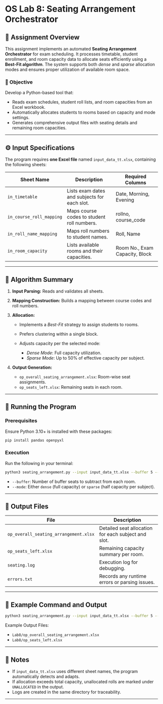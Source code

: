 # OS Lab 8: Seating Arrangement Orchestrator

## 📘 Assignment Overview

This assignment implements an automated **Seating Arrangement Orchestrator** for exam scheduling. It processes timetable, student enrollment, and room capacity data to allocate seats efficiently using a **Best-Fit algorithm**. The system supports both *dense* and *sparse* allocation modes and ensures proper utilization of available room space.

### 🎯 Objective

Develop a Python-based tool that:

* Reads exam schedules, student roll lists, and room capacities from an Excel workbook.
* Automatically allocates students to rooms based on capacity and mode settings.
* Generates comprehensive output files with seating details and remaining room capacities.

---

## ⚙️ Input Specifications

The program requires **one Excel file** named `input_data_tt.xlsx`, containing the following sheets:

| Sheet Name               | Description                                  | Required Columns               |
| ------------------------ | -------------------------------------------- | ------------------------------ |
| `in_timetable`           | Lists exam dates and subjects for each slot. | Date, Morning, Evening         |
| `in_course_roll_mapping` | Maps course codes to student roll numbers.   | rollno, course_code            |
| `in_roll_name_mapping`   | Maps roll numbers to student names.          | Roll, Name                     |
| `in_room_capacity`       | Lists available rooms and their capacities.  | Room No., Exam Capacity, Block |

---

## 🧮 Algorithm Summary

1. **Input Parsing:** Reads and validates all sheets.
2. **Mapping Construction:** Builds a mapping between course codes and roll numbers.
3. **Allocation:**

   * Implements a *Best-Fit* strategy to assign students to rooms.
   * Prefers clustering within a single block.
   * Adjusts capacity per the selected mode:

     * *Dense Mode*: Full capacity utilization.
     * *Sparse Mode*: Up to 50% of effective capacity per subject.
4. **Output Generation:**

   * `op_overall_seating_arrangement.xlsx`: Room-wise seat assignments.
   * `op_seats_left.xlsx`: Remaining seats in each room.

---

## 🧰 Running the Program

### Prerequisites

Ensure Python 3.10+ is installed with these packages:

```bash
pip install pandas openpyxl
```

### Execution

Run the following in your terminal:

```bash
python3 seating_arrangement.py --input input_data_tt.xlsx --buffer 5 --mode dense
```

* `--buffer`: Number of buffer seats to subtract from each room.
* `--mode`: Either `dense` (full capacity) or `sparse` (half capacity per subject).

---

## 📂 Output Files

| File                                  | Description                                         |
| ------------------------------------- | --------------------------------------------------- |
| `op_overall_seating_arrangement.xlsx` | Detailed seat allocation for each subject and slot. |
| `op_seats_left.xlsx`                  | Remaining capacity summary per room.                |
| `seating.log`                         | Execution log for debugging.                        |
| `errors.txt`                          | Records any runtime errors or parsing issues.       |

---

## 📄 Example Command and Output

```bash
python3 seating_arrangement.py --input input_data_tt.xlsx --buffer 5 --mode dense
```

Example Output Files:

* `Lab8/op_overall_seating_arrangement.xlsx`
* `Lab8/op_seats_left.xlsx`

---

## 🧾 Notes

* If `input_data_tt.xlsx` uses different sheet names, the program automatically detects and adapts.
* If allocation exceeds total capacity, unallocated rolls are marked under `UNALLOCATED` in the output.
* Logs are created in the same directory for traceability.

---